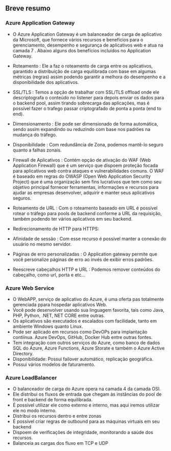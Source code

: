 ## Breve resumo

### Azure Application Gateway

* O Azure Application Gateway é um balanceador de carga de aplicativo da Microsoft, que fornece vários recursos e benefícios para o gerenciamento, desempenho e segurança de aplicativos web e  atua na camada 7 . Abaixo alguns dos benefícios incluídos no Application Gateway.

* Roteamento : Ele a faz o roteamento de carga entre os aplicativos, garantido a distribuição de carga equilibrada com base em algumas métricas (regras) assim podendo garantir a melhora do desempenho e a disponibilidade dos aplicativos.
* SSL/TLS : Temos a opção de trabalhar com SSL/TLS offload onde ele descriptografa o conteúdo no listener para depois enviar os dados para o backend pool, assim tirando sobrecarga das aplicações, mas é possível fazer o trafego passar criptografado de ponta a ponta (end to end).
* Dimensionamento : Ele pode ser dimensionado de forma automática, sendo assim expandindo ou reduzindo com base nos padrões na mudança do tráfego.
* Disponibilidade : Com redundância de Zona, podemos mantê-lo seguro quanto a falhas zonais.
* Firewall de Aplicativos : Contém opção de ativação do WAF (Web Application Firewall) que é um serviço que dispoem proteção focada para aplicativos web contra ataques e vulnerabilidades comuns. O WAF é baseado em regras do OWASP (Open Web Application Security Project) que é uma organização sem fins lucrativos que tem como seu objetivo principal fornecer ferramentas, informações e recursos para ajudar as empresas desenvolver, adquirir e manter seus aplicativos seguros.
* Roteamento de URL : Com o roteamento baseado em URL é possível rotear o tráfego para pools de backend conforme a URL da requisição, também podendo ter vários aplicativos em seu backend.
* Redirecionamento de HTTP para HTTPS: 
* Afinidade de sessão : Com esse recurso é possível manter a conexão do usuário no mesmo servidor.
* Páginas de erro personalizadas : O Application gateway permite que você personalize páginas de erro ao invés de exibir erros padrões.
* Reescreve cabeçalhos HTTP e URL : Podemos remover conteúdos do cabeçalho, como url, porta e etc... 

### Azure Web Service

* O WebAPP, serviço de aplicativo do Azure, é uma oferta pas totalmente gerenciada ppara hospedar aplicativos Web.
* Você pode desenvolver usando sua linguagem favorita, tais como Java, PHP, Python, .NET, NET CORE entre outras.
* Os aplicativos são executados e escalados com facilidade, tanto em ambiente Windows quanto Linux.
* Pode ser aplicado em recursos como DevOPs para implantação contiínua. Azure DevOps, GitHub, Docker Hub entre outras fontes.
* Tem integração com outros serviços do Azure, como banco de dados SQL do Azure, Azure Functions, Azure Storate e também o Azure Active Directory.
* Disponibilidade: Possui failover automático, replicação geográfica.
* Possui vários modelos de faturamento.


### Azure LoadBalancer 

* O balanceador de carga do Azure opera na camada 4 da camada OSI.
* Ele distribui os fluxos de entrada que chegam às instâncias do pool de front e backend de forma equilibrada.
* É possível utilizar ele como externo e interno, mas aqui iremos utilizar ele no modo interno.
* Distribui os recursos dentro e entre zonas
* É possível criar regras de outbound para as máquinas virtuais em seu backend
* Dispoem de verificações de integridade, monitorando a saúde dos recursos.
* Balanceia as cargas dos fluxo em TCP e UDP

### 